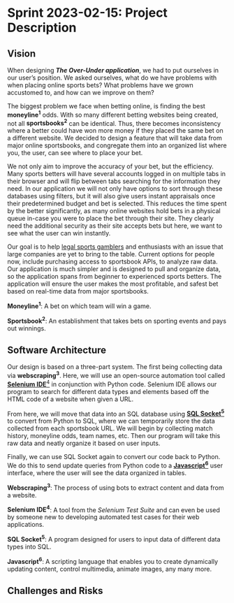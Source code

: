 # Sprint 2023-02-15: Project Description

## Vision
When designing ***The Over-Under application***, we had to put ourselves in our user’s position. We asked ourselves, what do we have problems with when placing online sports bets? What problems have we grown accustomed to, and how can we improve on them?

The biggest problem we face when betting online, is finding the best **moneyline<sup>1</sup>** odds. With so many different betting websites being created, not all **sportsbooks<sup>2</sup>** can be identical. Thus, there becomes inconsistency where a better could have won more money if they placed the same bet on a different website. We decided to design a feature that will take data from major online sportsbooks, and congregate them into an organized list where you, the user, can see where to place your bet.

We not only aim to improve the accuracy of your bet, but the efficiency. Many sports betters will have several accounts logged in on multiple tabs in their browser and will flip between tabs searching for the information they need. In our application we will not only have options to sort through these databases using filters, but it will also give users instant appraisals once their predetermined budget and bet is selected. This reduces the time spent by the better significantly, as many online websites hold bets in a physical queue in-case you were to place the bet through their site. They clearly need the additional security as their site accepts bets but here, we want to see what the user can win instantly.

Our goal is to help [legal sports gamblers](https://www.americangaming.org/research/state-gaming-map/) and enthusiasts with an issue that large companies are yet to bring to the table. Current options for people now, include purchasing access to sportsbook APIs, to analyze raw data. Our application is much simpler and is designed to pull and organize data, so the application spans from beginner to experienced sports betters. The application will ensure the user makes the most profitable, and safest bet based on real-time data from major sportsbooks. 

**Moneyline<sup>1</sup>**: A bet on which team will win a game.

**Sportsbook<sup>2</sup>**: An establishment that takes bets on sporting events and pays out winnings.


## Software Architecture
Our design is based on a three-part system. The first being collecting data via **webscraping<sup>3</sup>**. Here, we will use an open-source automation tool called [**Selenium IDE**<sup>4</sup>](https://www.selenium.dev/selenium-ide/) in conjunction with Python code. Selenium IDE allows our program to search for different data types and elements based off the HTML code of a website when given a URL. 

From here, we will move that data into an SQL database using [**SQL Socket<sup>5</sup>**](https://sqlsocket.com/) to convert from Python to SQL, where we can temporarily store the data collected from each sportsbook URL. We will begin by collecting match history, moneyline odds, team names, etc. Then our program will take this raw data and neatly organize it based on user inputs.

Finally, we can use SQL Socket again to convert our code back to Python. We do this to send update queries from Python code to a [**Javascript<sup>6</sup>**](https://www.javascript.com/) user interface, where the user will see the data organized in tables. 

**Webscraping<sup>3</sup>**: The process of using bots to extract content and data from a website.

**Selenium IDE<sup>4</sup>**:  A  tool from the *Selenium Test Suite* and can even be used by someone new to developing automated test cases for their web applications.

**SQL Socket<sup>5</sup>**: A program designed for users to input data of different data types into SQL.

**Javascript<sup>6</sup>**: A scripting language that enables you to create dynamically updating content, control multimedia, animate images, any many more.

## Challenges and Risks

